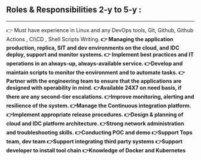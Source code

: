 ## Roles & Responsibilities  2-y to 5-y : 
**************************************************
👉 Must have experience in Linux and any DevOps tools, Git, Github, Github Actions , CI\CD , Shell Scripts Writing.<b>
👉 Managing the application production, replica, SIT and dev environments on the cloud, and IDC deploy, support and monitor systems.<b>
👉 Implement best practices and IT operations in an always-up, always-available service.<b>
👉Develop and maintain scripts to monitor the environment and to automate tasks.<b>
👉Partner with the engineering team to ensure that the applications are designed with operability in mind.<b>
👉Available 24X7 on need basis, if there are any second-tier escalations.<b>
👉Improve monitoring, alerting and resilience of the system.<b>
👉Manage the Continuous integration platform.<b>
👉Implement appropriate release procedures.<b>
👉Design & planning of cloud and IDC platform architecture.<b>
👉Strong network administration and troubleshooting skills.<b>
👉Conducting POC and demo<b>
👉Support Tops team, dev team<b>
👉Support integrating third party systems<b>
👉Support developer to install tool chain<b>
👉Knowledge of Docker and Kubernetes<b>
